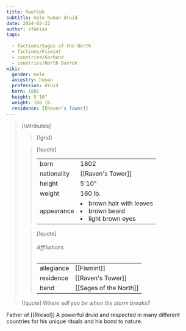```yaml
---
title: Raefibb
subtitle: male human druid
date: 2024-02-22
author: sfakias
tags:
  
  - factions/Sages of the North
  - factions/Fismint
  - countries/Korhond
  - countries/North Darrok
wiki:
  gender: male
  ancestry: human
  profession: druid
  born: 1802
  height: 5'10"
  weight: 160 lb.
  residence: [[Raven's Tower]]
---
```

> [!attributes] 
> > [!grid]
> >
> > 
> 
> > [!quote]
> >
> > | | |
> > | --- | --- |
> > | born | 1802 |
> > | nationality | [[Raven's Tower]] |
> > | height | 5'10" |
> > | weight | 160 lb. |
> > | appearance | <li>brown hair with leaves</li><li>brown beard</li><li>light brown eyes</li> |
>
> > [!quote]
> > 
> > ###### Affiliations
> > | | |
> > | --- | --- |
> > | allegiance | [[Fismint]] |
> > | residence | [[Raven's Tower]] |
> > | band | [[Sages of the North]] |

> [!quote] 
> *Where will you be when the storm breaks?*

Father of [[Rikisol]]
A powerful druid and respected in many different countries for his unique rituals and his bond to nature.